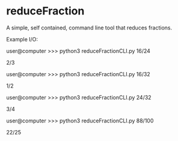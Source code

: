 # reduceFraction
A simple, self contained, command line tool that reduces fractions.

Example I/O:

user@computer >>> python3 reduceFractionCLI.py 16/24

2/3

user@computer >>> python3 reduceFractionCLI.py 16/32

1/2

user@computer >>> python3 reduceFractionCLI.py 24/32

3/4

user@computer >>> python3 reduceFractionCLI.py 88/100

22/25

